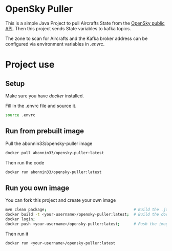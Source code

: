 # OpenSky Puller

This is a simple Java Project to pull Aircrafts State from the [OpenSky public API](https://openskynetwork.github.io/opensky-api/rest.html).
Then this project sends State variables to kafka topics.

The zone to scan for Aircrafts and the Kafka broker address can be configured via environment variables in *.envrc*.

# Project use

## Setup

Make sure you have *docker* installed.

Fill in the .envrc file and source it.

```sh
source .envrc
```

## Run from prebuilt image

Pull the abonnin33/opensky-puller image
```sh
docker pull abonnin33/opensky-puller:latest
```

Then run the code

```sh
docker run abonnin33/opensky-puller:latest
```

## Run you own image

You can fork this project and create your own image

```sh
mvn clean package;                                      # Build the .jar fatjar with dependencies
docker build -t <your-username>/opensky-puller:latest;  # Build the docker image
docker login;
docker push <your-username>/opensky-puller:latest;      # Push the image: optionnal
```

Then  run it

```sh
docker run <your-username>/opensky-puller:latest

```